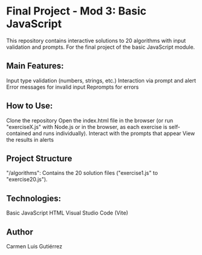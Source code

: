 # Final Project - Mod 3: Basic JavaScript

This repository contains interactive solutions to 20 algorithms with input validation and prompts. For the final project of the basic JavaScript module.

## Main Features:
Input type validation (numbers, strings, etc.)
Interaction via prompt and alert
Error messages for invalid input
Reprompts for errors

## How to Use:
Clone the repository
Open the index.html file in the browser (or run "exerciseX.js" with Node.js or in the browser, as each exercise is self-contained and runs individually).
Interact with the prompts that appear
View the results in alerts

## Project Structure
"/algorithms": Contains the 20 solution files ("exercise1.js" to "exercise20.js").

## Technologies:
Basic JavaScript
HTML
Visual Studio Code (Vite)

## Author
Carmen Luis Gutiérrez
